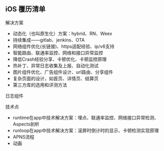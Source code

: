 ## iOS 覆历清单

解决方案

* 动态化（也叫原生化）方案：hybrid、RN、Weex
* 持续集成——gitlab、jenkins、OTA
* 网络组件优化(长链接)、https适配经验、ip/v6支持
* 智能路由、联通率监控、网络和接口异常监控
* 降低Crash经验分享、卡顿优化、卡顿监控原理
* 热补丁、异常日志收集及上报、自动化测试
* 图片组件优化、广告组件设计、url路由、分享组件
* 复杂页面的设计，如首页、详情页、结算页
* 第三方库的选用和评测方法

日志组件



技术点

* runtime在app中技术解决方案：埋点、联通率监控、网络接口异常检测、Aspects剖析
* runloop在app中技术解决方案：滚屏时倒计时的显示、卡顿检测实现原理
* APNS流程
* 动画

